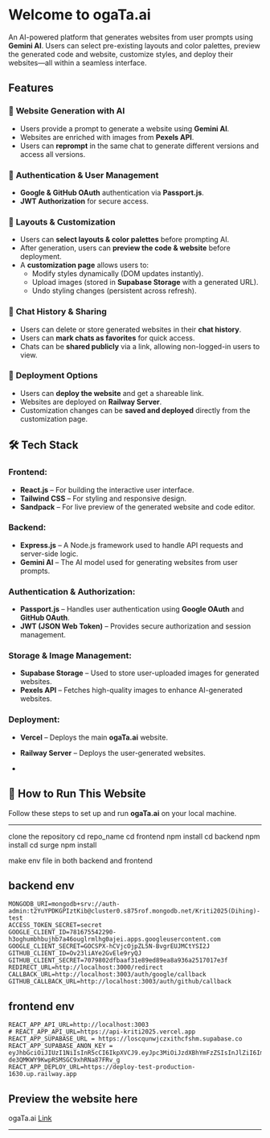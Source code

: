 #  Welcome to ogaTa.ai  

An AI-powered platform that generates websites from user prompts using **Gemini AI**. Users can select pre-existing layouts and color palettes, preview the generated code and website, customize styles, and deploy their websites—all within a seamless interface.  

##  Features  

### 🔹 **Website Generation with AI**  
- Users provide a prompt to generate a website using **Gemini AI**.  
- Websites are enriched with images from **Pexels API**.  
- Users can **reprompt** in the same chat to generate different versions and access all versions.  

### 🔹 **Authentication & User Management**  
- **Google & GitHub OAuth** authentication via **Passport.js**.  
- **JWT Authorization** for secure access.  

### 🔹 **Layouts & Customization**  
- Users can **select layouts & color palettes** before prompting AI.  
- After generation, users can **preview the code & website** before deployment.  
- A **customization page** allows users to:  
  - Modify styles dynamically (DOM updates instantly).  
  - Upload images (stored in **Supabase Storage** with a generated URL).  
  - Undo styling changes (persistent across refresh).  

### 🔹 **Chat History & Sharing**  
- Users can delete or store generated websites in their **chat history**.  
- Users can **mark chats as favorites** for quick access.  
- Chats can be **shared publicly** via a link, allowing non-logged-in users to view.  

### 🔹 **Deployment Options**  
- Users can **deploy the website** and get a shareable link.  
- Websites are deployed on **Railway Server**.  
- Customization changes can be **saved and deployed** directly from the customization page.  

## 🛠️ Tech Stack  

### **Frontend:**  
- **React.js** – For building the interactive user interface.  
- **Tailwind CSS** – For styling and responsive design.  
- **Sandpack** – For live preview of the generated website and code editor.  

### **Backend:**  
- **Express.js** – A Node.js framework used to handle API requests and server-side logic.  
- **Gemini AI** – The AI model used for generating websites from user prompts.  

### **Authentication & Authorization:**  
- **Passport.js** – Handles user authentication using **Google OAuth** and **GitHub OAuth**.  
- **JWT (JSON Web Token)** – Provides secure authorization and session management.  

### **Storage & Image Management:**  
- **Supabase Storage** – Used to store user-uploaded images for generated websites.  
- **Pexels API** – Fetches high-quality images to enhance AI-generated websites.  

### **Deployment:**  
- **Vercel** – Deploys the main **ogaTa.ai** website.  
- **Railway Server** – Deploys the user-generated websites.

-  
## 🚀 How to Run This Website  

Follow these steps to set up and run **ogaTa.ai** on your local machine.  

---
clone the repository
cd repo_name
cd frontend
npm install
cd backend 
npm install
cd surge 
npm install

make env file in both backend and frontend

## backend env
``` 
MONGODB_URI=mongodb+srv://auth-admin:t2YuYPDKGPIztKib@cluster0.s875rof.mongodb.net/Kriti2025(Dihing)-test
ACCESS_TOKEN_SECRET=secret
GOOGLE_CLIENT_ID=781675542290-h3oghumbhbujhb7a46ouglrmlhg0ajei.apps.googleusercontent.com
GOOGLE_CLIENT_SECRET=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
GITHUB_CLIENT_ID=Ov23liAYe2GvEle9ryQJ
GITHUB_CLIENT_SECRET=7079802dfbaaf31e89ed89ea8a936a2517017e3f
REDIRECT_URL=http://localhost:3000/redirect
CALLBACK_URL=http://localhost:3003/auth/google/callback
GITHUB_CALLBACK_URL=http://localhost:3003/auth/github/callback
```
## frontend env
``` 
REACT_APP_API_URL=http://localhost:3003
# REACT_APP_API_URL=https://api-kriti2025.vercel.app
REACT_APP_SUPABASE_URL = https://loscqunwjczxithcfshm.supabase.co
REACT_APP_SUPABASE_ANON_KEY = eyJhbGciOiJIUzI1NiIsInR5cCI6IkpXVCJ9.eyJpc3MiOiJzdXBhYmFzZSIsInJlZiI6Imxvc2NxdW53amN6eGl0aGNmc2htIiwicm9sZSI6ImFub24iLCJpYXQiOjE3MzgyNTU5MzQsImV4cCI6MjA1MzgzMTkzNH0.Y8rWSpboBLx-de3QMKWY9KwpRSMSGC9xhRNa87FRv_g
REACT_APP_DEPLOY_URL=https://deploy-test-production-1630.up.railway.app
```

## Preview the website here
ogaTa.ai [Link](https://kriti2025-pi.vercel.app/)

---


